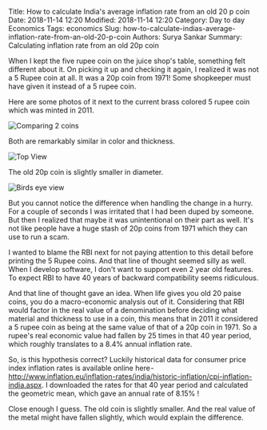 Title: How to calculate India's average inflation rate from an old 20 p coin
Date: 2018-11-14 12:20
Modified: 2018-11-14 12:20
Category: Day to day Economics
Tags: economics
Slug: how-to-calculate-indias-average-inflation-rate-from-an-old-20-p-coin
Authors: Surya Sankar
Summary: Calculating inflation rate from an old 20p coin

When I kept the five rupee coin on the juice shop's table, something felt different about it. On picking it up and checking it again, I realized it was not a 5 Rupee coin at all. It was a 20p coin from 1971! Some shopkeeper must have given it instead of a 5 rupee coin.

Here are some photos of it next to the current brass colored 5 rupee coin which was minted in 2011.

![Comparing 2 coins](https://cdn-images-1.medium.com/max/800/1*M635WSC8klVAdEoxh-WJnQ.jpeg)

Both are remarkably similar in color and thickness.

![Top View](https://cdn-images-1.medium.com/max/800/1*4xv1UL2nB42sYjiX8MKZ5w.jpeg)

The old 20p coin is slightly smaller in diameter.

![Birds eye view](https://cdn-images-1.medium.com/max/800/1*hTwdWyvAmd10TWu3R_E0rA.jpeg)

But you cannot notice the difference when handling the change in a hurry.
For a couple of seconds I was irritated that I had been duped by someone. But then I realized that maybe it was unintentional on their part as well. It's not like people have a huge stash of 20p coins from 1971 which they can use to run a scam. 

I wanted to blame the RBI next for not paying attention to this detail before printing the 5 Rupee coins. And that line of thought seemed silly as well. When I develop software, I don't want to support even 2 year old features. To expect RBI to have 40 years of backward compatibility seems ridiculous.

And that line of thought gave an idea. When life gives you old 20 paise coins, you do a macro-economic analysis out of it.
Considering that RBI would factor in the real value of a denomination before deciding what material and thickness to use in a coin, this means that in 2011 it considered a 5 rupee coin as being at the same value of that of a 20p coin in 1971. So a rupee's real economic value had fallen by 25 times in that 40 year period, which roughly translates to a 8.4% annual inflation rate.

So, is this hypothesis correct? Luckily historical data for consumer price index inflation rates is available online here - http://www.inflation.eu/inflation-rates/india/historic-inflation/cpi-inflation-india.aspx. I downloaded the rates for that 40 year period and calculated the geometric mean, which gave an annual rate of 8.15% !

Close enough I guess. The old coin is slightly smaller. And the real value of the metal might have fallen slightly, which would explain the difference.